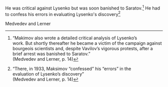 He was critical against Lysenko but was soon banished to Saratov.[^1] He had to confess his errors in evaluating Lysenko's discovery[^2]

[^1]:“Makimov also wrote a detailed critical analysis of Lysenko’s  
work. But shortly thereafter he became a victim of the campaign against bourgeois scientists and, despite Vavilov’s vigorous protests, after a brief  arrest was banished to Saratov.”  
(Medvedev and Lerner, p. 14)
	[^2]: “There, in 1933, Maksimov “confessed” his “errors” in the  
evaluation of Lysenko’s discovery”  
(Medvedev and Lerner, p. 14)


Medvedev and Lerner